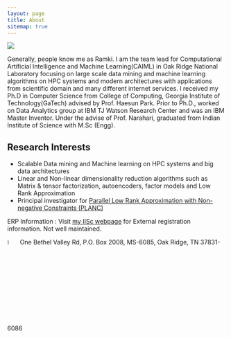 ```yaml
---
layout: page
title: About
sitemap: true
---
```


<img src="../figs/titan.jpg">

Generally, people know me as Ramki. I am the team lead for Computational Artificial Intelligence and Machine Learning(CAIML) in Oak Ridge National Laboratory focusing on large scale data mining and machine learning algorithms on HPC systems and modern architectures with applications from scientific domain and many different internet services. I received my Ph.D in Computer Science from College of Computing, Georgia Institute of Technology(GaTech) advised by Prof. Haesun Park. Prior to Ph.D., worked on Data Analytics group at IBM TJ Watson Research Center and was an IBM Master Inventor. Under the advise of Prof. Narahari, graduated from Indian Institute of Science with M.Sc (Engg). 

## Research Interests 

* Scalable Data mining and Machine learning on HPC systems and big data architectures
* Linear and Non-linear dimensionality reduction algorithms such as Matrix & tensor factorization, autoencoders, factor models and Low Rank Approximation
* Principal investigator for [Parallel Low Rank Approximation with Non-negative Constraints (PLANC)](https://ramkikannan.github.io/planc-api)

ERP Information : Visit [my IISc webpage](http://clweb.csa.iisc.ernet.in/rkrishnan/) for External registration information. Not well maintained. 

<img src="../figs/officeaddress.png" style="width:5%!important;"> 
One Bethel Valley Rd, 
P.O. Box 2008, MS-6085, 
Oak Ridge, TN 37831-6086
